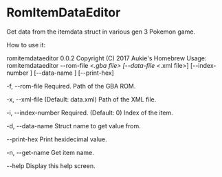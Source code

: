 # RomItemDataEditor

Get data from the itemdata struct in various gen 3 Pokemon game.

How to use it:

romitemdataeditor 0.0.2
Copyright (C) 2017 Aukie's Homebrew
Usage: romitemdataeditor --rom-file <*.gba file> [--data-file <*.xml file>]
[--index-number <index number>] [--data-name <datamember name>] [--print-hex]

  -f, --rom-file        Required. Path of the GBA ROM.

  -x, --xml-file        (Default: data.xml) Path of the XML file.

  -i, --index-number    Required. (Default: 0) Index of the item.

  -d, --data-name       Struct name to get value from.

  --print-hex           Print hexidecimal value.

  -n, --get-name        Get item name.

  --help                Display this help screen.
